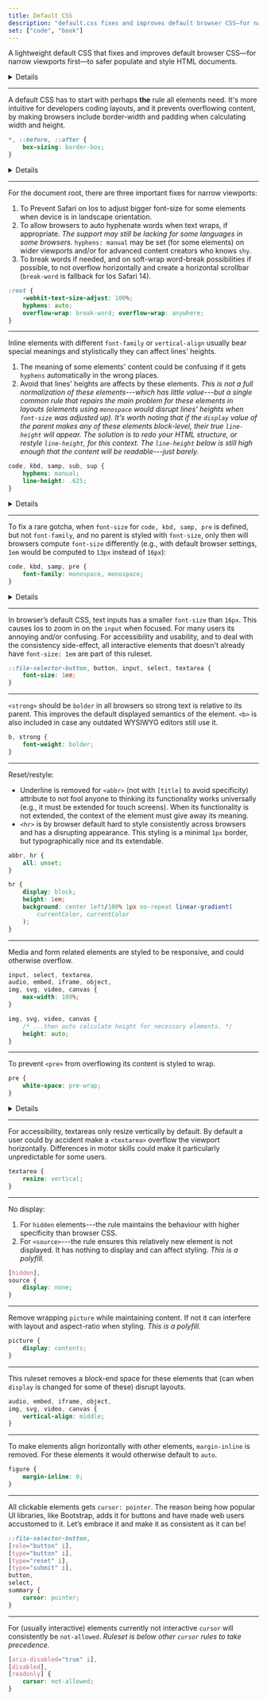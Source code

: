 ```yaml
---
title: Default CSS
description: "default.css fixes and improves default browser CSS—for narrow viewports first—to safer populate HTML document and for modern conveniences for styling."
set: ["code", "book"]
---
```


A lightweight default CSS that fixes and
improves default browser CSS—for
narrow viewports first—to safer
populate and style HTML documents.

<Details>

<em slot="summary">Comparisons</em>

- CSS Remedy also adds `line-sizing: normal` to the root element based on a CSS draft, but that draft has later been changed. The styling presented here repairs it with a single `line-height` rule for the inline elements in question.
- Margins or sizes for headings are not included. Headings are styled when default browser style is not sufficient, and default browser style for headings is actually descent.
- Margins for nested lists are not removed, as sanitize.css does. Sometimes someone wants to style lists in a totally different way, and have margins on nested lists. It’s more flexible to remove them when needed.
- `font-size` for `<small>` is not normalized as it’s already smaller in all browsers. If using a specific size is important for a theme, then the theme should set it consistently  between elements.
- Polyfills: CSS Remedy (and of course normalize.css) contains some polyfills for elements browsers haven't/hadn't added (correct) styles for. Like: `audio:not([controls]) { display:none; }`.
- Using `:where()` or `@layer` could be of future improvements when more users updates their browsers (for `:where()`, files "where-default.css" and "where-develop.css" are in package, but experimental).

</Details>

---

A default CSS has to start with perhaps **the** rule all elements need. It's more intuitive for developers coding layouts, and it prevents overflowing content, by making browsers include border-width and padding when calculating width and height.

```css
*, ::before, ::after {
	box-sizing: border-box;
}
```

<Details>

<em slot="summary">Alternatives</em>

```css
*, ::before, ::after {
	box-sizing: inherit;
}

:root {
	box-sizing: border-box;
}
```

The problem with this approach is how the inheritance of `box-sizing` by default is just less safe for layouts, and it can be considered less intuitive as `border-box` has become the norm. *This is [also discussed here in regards to CSS Remedy](https://github.com/jensimmons/cssremedy/issues/4#issuecomment-1146659677).*

</Details>

---

For the document root, there are three important fixes for narrow viewports:

1. To Prevent Safari on Ios to adjust bigger font-size for some elements when device is in landscape orientation.
2. To allow browsers to auto hyphenate words when text wraps, if appropriate. *The support may still be lacking for some languages in some browsers.* `hyphens: manual` may be set (for some elements) on wider viewports and/or for advanced content creators who knows `shy`.
3. To break words if needed, and on soft-wrap word-break possibilities if possible, to not overflow horizontally and create a horizontal scrollbar (`break-word` is fallback for Ios Safari 14).

```css
:root {
	-webkit-text-size-adjust: 100%;
	hyphens: auto;
	overflow-wrap: break-word; overflow-wrap: anywhere;
}
```

---

Inline elements with different `font-family` or `vertical-align` usually bear special meanings and stylistically they can affect lines' heights.

1. The meaning of some elements' content could be confusing if it gets `hyphens` automatically in the wrong places.
2. Avoid that lines' heights are affects by these elements. *This is not a full normalization of these elements---which has little value---but a single common rule that repairs the main problem for these elements in layouts (elements using `monospace` would disrupt lines' heights when `font-size` was adjusted up). It's worth noting that if the `display` value of the parent makes any of these elements block-level, their true `line-height` will appear. The solution is to redo your HTML structure, or restyle `line-height`, for this context. The `line-height` below is still high enough that the content will be readable---just barely.*

```css
code, kbd, samp, sub, sup {
	hyphens: manual;
	line-height: .625;
}
```

<Details>
<em slot="summary">Alternatives</em>

*Code for `sub, sup` used in normalize.css and modern-normalize.*
But these elements very rarely needs a normalization and they are already styled semantically, they just need to not adjust lines' heights.

```css
sub,
sup {
	font-size: 75%;
	line-height: 0;
	position: relative;
	vertical-align: baseline;
}

sub {
	bottom: -0.25em;
}

sup {
	top: -0.5em;
}
```
</Details>

---

To fix a rare gotcha, when `font-size` for `code, kbd, samp, pre` is defined, but not `font-family`, and no parent is styled with `font-size`, only then will browsers compute `font-size` differently (e.g., with default browser settings, `1em` would be computed to `13px` instead of `16px`):

```css
code, kbd, samp, pre {
	font-family: monospace, monospace;
}
```

<Details>
<em slot="summary">Alternatives</em>

[Normalize.css][nc], [modern-normalize][mn] and [sanitize.css][sc] also defines `font-size: 1em`, but `font-size` is usually defined for sites that display code, and if it isn't then browser default is good.

</Details>

---

In browser’s default CSS, text inputs has a smaller `font-size` than `16px`. This causes Ios to zoom in on the `input` when focused. For many users its annoying and/or confusing. For accessibility and usability, and to deal with the consistency side-effect, all interactive elements that doesn't already have `font-size: 1em` are part of this ruleset.

```css
::file-selector-button, button, input, select, textarea {
	font-size: 1em;
}
```

---

`<strong>` should be `bolder` in all browsers so strong text is relative to its parent. This improves the default displayed semantics of the element. `<b>` is also included in case any outdated WYSIWYG editors still use it.

```css
b, strong {
	font-weight: bolder;
}
```

---

Reset/restyle:

- Underline is removed for `<abbr>` (not with `[title]` to avoid specificity) attribute to not fool anyone to thinking its functionality works universally (e.g., it must be extended for touch screens). When its functionality is not extended, the context of the element must give away its meaning.
- `<hr>` is by browser default hard to style consistently across browsers and has a disrupting appearance. This styling is a minimal `1px` border, but typographically nice and its extendable.

```css
abbr, hr {
	all: unset;
}

hr {
	display: block;
	height: 1em;
	background: center left/100% 1px no-repeat linear-gradient(
		currentColor, currentColor
	);
}
```

---

Media and form related elements are styled to be responsive, and could otherwise overflow.

```css
input, select, textarea,
audio, embed, iframe, object,
img, svg, video, canvas {
	max-width: 100%;
}

img, svg, video, canvas {
	/* ...then auto calculate height for necessary elements. */
	height: auto;
}
```

---

To prevent `<pre>` from overflowing its content is styled to wrap.

```css
pre {
	white-space: pre-wrap;
}
```

<Details>
<em slot="summary">Alternatives</em>

Another way to implement this would be to not wrap the content, but the CSS for not wrapping `pre` content must handle several exceptions and becomes a lot more verbose.

```css
pre {
	hyphens: none;
	overflow: auto;
	overflow-wrap: normal;
	tab-size: 2;
	white-space: pre;
	word-break: normal;
	word-spacing: normal;
	word-wrap: normal;
}
```

</Details>

---

For accessibility, textareas only resize vertically by default. By default a user could by accident make a `<textarea>` overflow the viewport horizontally. Differences in motor skills could make it particularly unpredictable for some users.

```css
textarea {
	resize: vertical;
}
```

---

No display:

1. For `hidden` elements---the rule maintains the behaviour with higher specificity than browser CSS.
2. For `<source>`---the rule ensures this relatively new element is not displayed. It has nothing to display and can affect styling. *This is a polyfill.*

```css
[hidden],
source {
	display: none;
}
```

---

Remove wrapping `picture` while maintaining content. If not it can interfere with layout and aspect-ratio when styling. *This is a polyfill.*

```css
picture {
	display: contents;
}
```

---

This ruleset removes a block-end space for these elements that (can when `display` is changed for some of these) disrupt layouts.

```css
audio, embed, iframe, object,
img, svg, video, canvas {
	vertical-align: middle;
}
```

---

To make elements align horizontally with other elements, `margin-inline` is removed. For these elements it would otherwise default to `auto`.

```css
figure {
	margin-inline: 0;
}
```

---

All clickable elements gets `cursor: pointer`. The reason being how popular UI libraries, like Bootstrap, adds it for buttons and have made web users accustomed to it. Let’s embrace it and make it as consistent as it can be!

```css
::file-selector-button,
[role="button" i],
[type="button" i],
[type="reset" i],
[type="submit" i],
button,
select,
summary {
	cursor: pointer;
}
```

---

For (usually interactive) elements currently not interactive `cursor` will consistently be `not-allowed`. *Ruleset is below other `cursor` rules to take precedence.*

```css
[aria-disabled="true" i],
[disabled],
[readonly] {
	cursor: not-allowed;
}
```

<!--
### Notes

- Think about what CSS is/can be used to, and in what order from basic to advanced sites/apps: typography, layouts, usability, accessibility, more typography and graphical design, animations, 3D rendering.

- If all needed elements where to be normalized across browsers, that would cause a lot of unused code for most apps and sites. Rather style those elements when they are used a lot. Perhaps it can be code-split. It obviously results in more focused and lean CSS when only what really needs correction is styled.
-->

[amcr]: https://piccalil.li/blog/a-modern-css-reset/
[cc]: https://cube.fyi/
[cr]: https://github.com/jensimmons/cssremedy
[mn]: https://github.com/sindresorhus/modern-normalize
[ms]: https://some.makeup/style
[nc]: https://github.com/necolas/normalize.css/
[op]: https://open-props.style/
[sc]: https://github.com/csstools/sanitize.css

<script>
	import Details from "$lib/Details.svelte"
</script>
